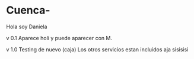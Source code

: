 # Cuenca-
Hola soy Daniela 

v 0.1 
Aparece holi y puede aparecer con M.

v 1.0 
Testing de nuevo (caja) 
Los otros servicios estan incluidos 
aja sisisisi
